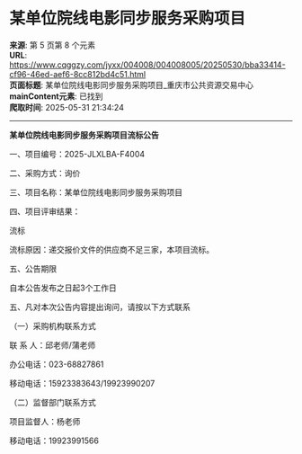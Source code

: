 # 某单位院线电影同步服务采购项目

**来源**: 第 5 页第 8 个元素  
**URL**: https://www.cqggzy.com/jyxx/004008/004008005/20250530/bba33414-cf96-46ed-aef6-8cc812bd4c51.html  
**页面标题**: 某单位院线电影同步服务采购项目_重庆市公共资源交易中心  
**mainContent元素**: 已找到  
**爬取时间**: 2025-05-31 21:34:24

---

**某单位院线电影同步服务采购项目流标公告**

一、项目编号：2025-JLXLBA-F4004 

二、采购方式：询价

三、项目名称：某单位院线电影同步服务采购项目

四、项目评审结果：

流标

流标原因：递交报价文件的供应商不足三家，本项目流标。

五、公告期限

自本公告发布之日起3个工作日

五、凡对本次公告内容提出询问，请按以下方式联系

（一）采购机构联系方式

联 系 人：邱老师/蒲老师

办公电话：023-68827861

移动电话：15923383643/19923990207

（二）监督部门联系方式

项目监督人：杨老师

移动电话：19923991566

  
  
  


